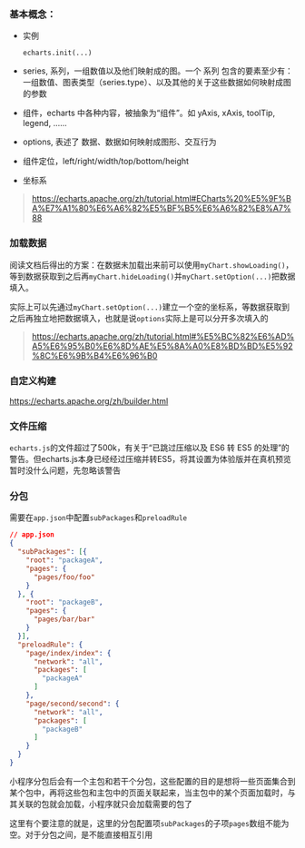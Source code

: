 ### 基本概念：    
- 实例
  ```
  echarts.init(...)
  ```

- series, 系列，一组数值以及他们映射成的图。一个 系列 包含的要素至少有：一组数值、图表类型（series.type）、以及其他的关于这些数据如何映射成图的参数

- 组件，echarts 中各种内容，被抽象为“组件”。如 yAxis, xAxis, toolTip, legend, ......

- options,  表述了 数据、数据如何映射成图形、交互行为

- 组件定位，left/right/width/top/bottom/height

- 坐标系

> https://echarts.apache.org/zh/tutorial.html#ECharts%20%E5%9F%BA%E7%A1%80%E6%A6%82%E5%BF%B5%E6%A6%82%E8%A7%88

### 加载数据
阅读文档后得出的方案：在数据未加载出来前可以使用`myChart.showLoading()`，等到数据获取到之后再`myChart.hideLoading()`并`myChart.setOption(...)`把数据填入。

实际上可以先通过`myChart.setOption(...)`建立一个空的坐标系，等数据获取到之后再独立地把数据填入，也就是说`options`实际上是可以分开多次填入的

> https://echarts.apache.org/zh/tutorial.html#%E5%BC%82%E6%AD%A5%E6%95%B0%E6%8D%AE%E5%8A%A0%E8%BD%BD%E5%92%8C%E6%9B%B4%E6%96%B0

### 自定义构建
https://echarts.apache.org/zh/builder.html

### 文件压缩
`echarts.js`的文件超过了500k，有关于“已跳过压缩以及 ES6 转 ES5 的处理”的警告。但echarts.js本身已经经过压缩并转ES5，将其设置为体验版并在真机预览暂时没什么问题，先忽略该警告

### 分包
需要在`app.json`中配置`subPackages`和`preloadRule`
```json
// app.json
{
  "subPackages": [{
    "root": "packageA",
    "pages": {
      "pages/foo/foo"
    }
  }, {
    "root": "packageB",
    "pages": {
      "pages/bar/bar"
    }
  }],
  "preloadRule": {
    "page/index/index": {
      "network": "all",
      "packages": [
        "packageA"
      ]
    },
    "page/second/second": {
      "network": "all",
      "packages": [
        "packageB"
      ]
    }
  }
}
```
小程序分包后会有一个主包和若干个分包，这些配置的目的是想将一些页面集合到某个包中，再将这些包和主包中的页面关联起来，当主包中的某个页面加载时，与其关联的包就会加载，小程序就只会加载需要的包了

这里有个要注意的就是，这里的分包配置项`subPackages`的子项`pages`数组不能为空。对于分包之间，是不能直接相互引用